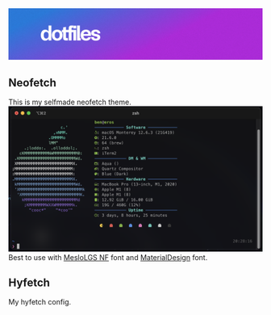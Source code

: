 <img src="https://raw.githubusercontent.com/bengiv/bengiv/main/assets/banners/dotfiles.png">


## Neofetch
This is my selfmade neofetch theme.
![Neofetch Screenshot](https://raw.githubusercontent.com/bengiv/dotfiles/main/neofetch/iTerm2.png)
Best to use with [MesloLGS NF](https://github.com/romkatv/powerlevel10k#fonts) font and [MaterialDesign](https://github.com/Templarian/MaterialDesign-Font) font.

## Hyfetch
My hyfetch config.


